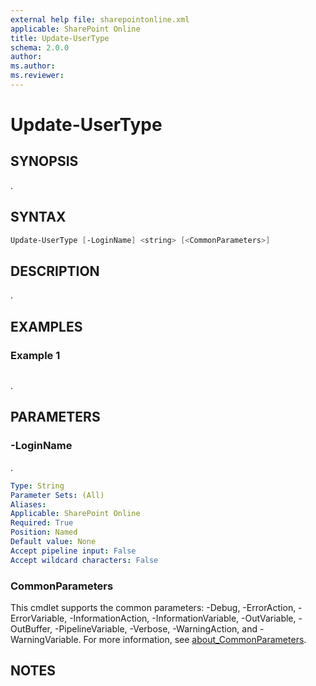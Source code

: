 ```yaml
---
external help file: sharepointonline.xml
applicable: SharePoint Online
title: Update-UserType
schema: 2.0.0
author: 
ms.author: 
ms.reviewer:
---
```


# Update-UserType

## SYNOPSIS

.

## SYNTAX

```powershell
Update-UserType [-LoginName] <string> [<CommonParameters>]
```

## DESCRIPTION

.

## EXAMPLES

### Example 1

```powershell

```

.

## PARAMETERS

### -LoginName

.

```yaml
Type: String
Parameter Sets: (All)
Aliases:
Applicable: SharePoint Online
Required: True
Position: Named
Default value: None
Accept pipeline input: False
Accept wildcard characters: False
```

### CommonParameters

This cmdlet supports the common parameters: -Debug, -ErrorAction, -ErrorVariable, -InformationAction, -InformationVariable, -OutVariable, -OutBuffer, -PipelineVariable, -Verbose, -WarningAction, and -WarningVariable. For more information, see [about_CommonParameters](https://go.microsoft.com/fwlink/p/?LinkID=113216).

## NOTES
